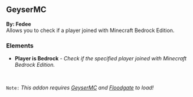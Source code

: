 ## GeyserMC
**By: Fedee**<br>
Allows you to check if a player joined with Minecraft Bedrock Edition.
<br>

### Elements
* **Player is Bedrock** - *Check if the specified player joined with Minecraft Bedrock Edition.*
<br>

`Note:` *This addon requires [GeyserMC](https://ci.opencollab.dev//job/GeyserMC/job/Geyser/job/master/) and [Floodgate](https://ci.opencollab.dev/job/GeyserMC/job/Floodgate/job/master/) to load!*
